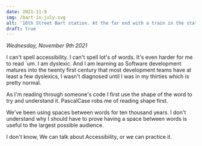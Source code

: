 ```yaml
---
date: 2021-11-9
img: /bart-in-july.svg
alt: '16th Street Bart station. At the far end with a train in the station'
draft: true
---
```

*Wednesday, November 9th 2021*

I can't spell accessibility. I can't spell lot's of words. It's even harder for me to read `um. I am dyslexic. And I am learning as Software development matures into the twenty first century that most development teams have at least a few dyslexics, I wasn't diagnosed until I was in my thirties which is pretty normal.

As I'm reading through someone's code I first use the shape of the word to try and understand it. PascalCase robs me of reading shape first. 

We've been using spaces between words for ten thousand years. I don't understand why I should have to prove having a space between words is useful to the largest possible audience.

I don't know, We can talk about Accessibility, or we can practice it.